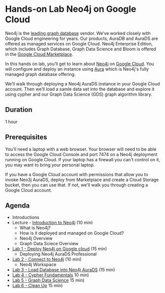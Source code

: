 # Hands-on Lab Neo4j on Google Cloud 
Neo4j is the [leading graph database](https://db-engines.com/en/ranking/graph+dbms) vendor.  We’ve worked closely with Google Cloud engineering for years.  Our products, AuraDB and AuraDS are offered as managed services on Google Cloud.  Neo4j Enterprise Edition, which includes Graph Database, Graph Data Science and Bloom is offered in the [Google Cloud Marketplace](https://console.cloud.google.com/marketplace/browse?q=neo4j).

In this hands on lab, you’ll get to learn about [Neo4j](https://neo4j.com/) on [Google Cloud](https://cloud.google.com/). You will configure and deploy an instance using [Aura](https://console.cloud.google.com/marketplace/product/endpoints/prod.n4gcp.neo4j.io) which is Neo4j's fully managed graph database offering. 

We’ll walk through deploying a Neo4j AuraDS instance in your Google Cloud account. Then we’ll load a samle data set into the database and explore it using cypher and our Graph Data Science (GDS) graph algorithm library. 

## Duration
1 hour

## Prerequisites
You'll need a laptop with a web browser.  Your browser will need to be able to access the Google Cloud Console and port 7474 on a Neo4j deployment running on Google Cloud.  If your laptop has a firewall you can't control on it, you may want to bring your personal laptop.

If you have a Google Cloud account with permissions that allow you to invoke Neo3j AuraDS, deploy from Marketplace and create a Cloud Storage bucket, then you can use that.  If not, we'll walk you through creating a Google Cloud account.

## Agenda
* Introductions
* Lecture - [Introduction to Neo4j](https://console.cloud.google.com/marketplace/product/endpoints/prod.n4gcp.neo4j.io) (10 min)
    * What is Neo4j?
    * How is it deployed and managed on Google Cloud?
    * Neo4j Overview
    * Graph Data Sciece Overview
* [Lab 1 - Deploy Neo4j on Google cloud](Lab%201%20-%20Deploy%20Neo4j) (15 min)
    * Deploying Neo4j AuraDS Professional
* [Lab 2 - Connect to Neo4j](Lab%202%20-%20Connect%20to%20Neo4j/README.md) (10 min)
    * Neo4j Workspace
* [Lab 3 - Load Database into Neo4j AuraDS](Lab%203%20-%20Load%20Database%20into%20Neo4j%20AuraDS/README.md) (15 min)
* [Lab 4 - Cypher Fundamentals](Lab%204%20-%20Cypher%20Fundamentals/README.md) 10 min)
* [Lab 5 - Graph Data Science](Lab%205%20-%20Graph%20Data%20Science/README.md) 15 min)
* [Lab 6 - Clean Up](Lab%205%20-%20Clean%20Up/README.md) 15 min)